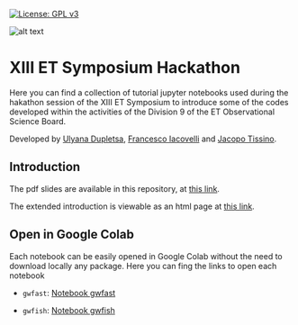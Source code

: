 [![License: GPL v3](https://img.shields.io/badge/License-GPLv3-blue.svg)](https://www.gnu.org/licenses/gpl-3.0) 

![alt text](<https://www.et-gw.eu/images/et-new-logo.png>)

# XIII ET Symposium Hackathon
Here you can find a collection of tutorial jupyter notebooks used during the hakathon session of the XIII ET Symposium to introduce some of the codes developed within the activities of the Division 9 of the ET Observational Science Board.

Developed by [Ulyana Dupletsa](<https://github.com/u-dupletsa>), [Francesco Iacovelli](<https://github.com/FrancescoIacovelli>) and [Jacopo Tissino](<https://github.com/jacopok>).

## Introduction

The pdf slides are available in this repository, at [this link](https://github.com/FrancescoIacovelli/XIII_ET_Symposium_Hakathon/blob/main/introduction/fisher-presentation.pdf).

The extended introduction is viewable as an html page at [this link](http://htmlpreview.github.io/?https://github.com/FrancescoIacovelli/XIII_ET_Symposium_Hakathon/blob/main/introduction/fisher-explanation.html).

## Open in Google Colab

Each notebook can be easily opened in Google Colab without the need to download locally any package. Here you can fing the links to open each notebook

* ``gwfast``: [Notebook gwfast](<https://colab.research.google.com/github/FrancescoIacovelli/XIII_ET_Symposium_Hakathon/blob/main/notebooks/gwfast_tutorial.ipynb>)

* ``gwfish``: [Notebook gwfish](<https://colab.research.google.com/github/FrancescoIacovelli/XIII_ET_Symposium_Hakathon/blob/main/notebooks/gwfish_tutorial.ipynb>)
